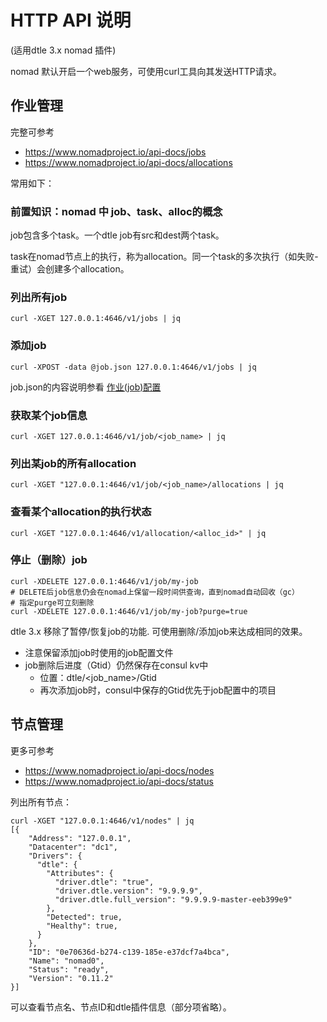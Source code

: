 # HTTP API 说明

(适用dtle 3.x nomad 插件)

nomad 默认开启一个web服务，可使用curl工具向其发送HTTP请求。

## 作业管理

完整可参考
- https://www.nomadproject.io/api-docs/jobs
- https://www.nomadproject.io/api-docs/allocations

常用如下：

### 前置知识：nomad 中 job、task、alloc的概念

job包含多个task。一个dtle job有src和dest两个task。

task在nomad节点上的执行，称为allocation。同一个task的多次执行（如失败-重试）会创建多个allocation。

### 列出所有job
```
curl -XGET 127.0.0.1:4646/v1/jobs | jq
```

### 添加job
```
curl -XPOST -data @job.json 127.0.0.1:4646/v1/jobs | jq
```

job.json的内容说明参看 [作业(job)配置](./4.1_node_configuration.md)

### 获取某个job信息 
```
curl -XGET 127.0.0.1:4646/v1/job/<job_name> | jq
```

### 列出某job的所有allocation
```
curl -XGET "127.0.0.1:4646/v1/job/<job_name>/allocations | jq
```

### 查看某个allocation的执行状态
```
curl -XGET "127.0.0.1:4646/v1/allocation/<alloc_id>" | jq
```

### 停止（删除）job
```
curl -XDELETE 127.0.0.1:4646/v1/job/my-job
# DELETE后job信息仍会在nomad上保留一段时间供查询，直到nomad自动回收（gc）
# 指定purge可立刻删除
curl -XDELETE 127.0.0.1:4646/v1/job/my-job?purge=true
```

dtle 3.x 移除了暂停/恢复job的功能. 可使用删除/添加job来达成相同的效果。
- 注意保留添加job时使用的job配置文件
- job删除后进度（Gtid）仍然保存在consul kv中
  - 位置：dtle/<job_name>/Gtid
  - 再次添加job时，consul中保存的Gtid优先于job配置中的项目

## 节点管理

更多可参考
- https://www.nomadproject.io/api-docs/nodes
- https://www.nomadproject.io/api-docs/status

列出所有节点：

```
curl -XGET "127.0.0.1:4646/v1/nodes" | jq
[{
    "Address": "127.0.0.1",
    "Datacenter": "dc1",
    "Drivers": {
      "dtle": {
        "Attributes": {
          "driver.dtle": "true",
          "driver.dtle.version": "9.9.9.9",
          "driver.dtle.full_version": "9.9.9.9-master-eeb399e9"
        },
        "Detected": true,
        "Healthy": true,
      }
    },
    "ID": "0e70636d-b274-c139-185e-e37dcf7a4bca",
    "Name": "nomad0",
    "Status": "ready",
    "Version": "0.11.2"
}]
```

可以查看节点名、节点ID和dtle插件信息（部分项省略）。
